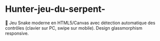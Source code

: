 # Hunter-jeu-du-serpent-
🐍 Jeu Snake moderne en HTML5/Canvas avec détection automatique des contrôles (clavier sur PC, swipe sur mobile). Design glassmorphism responsive.
